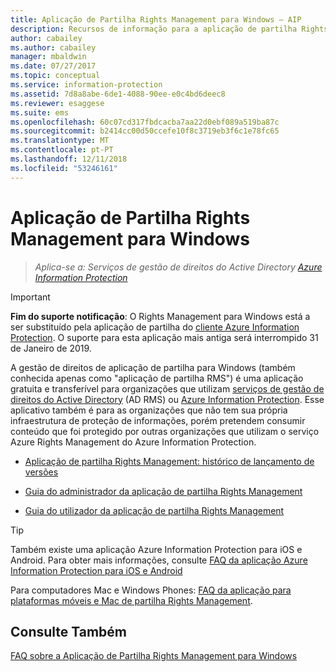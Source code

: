```yaml
---
title: Aplicação de Partilha Rights Management para Windows – AIP
description: Recursos de informação para a aplicação de partilha Rights Management para Windows. É uma aplicação gratuita e transferível para organizações que utilizam os Serviços de Gestão de Direitos do Active Directory (AD RMS) ou o Azure Information Protection e para as organizações que não têm a sua própria infraestrutura de proteção de informações, mas que pretendem consumir conteúdos protegidos por outras organizações que utilizam o Azure Information Protection.
author: cabailey
ms.author: cabailey
manager: mbaldwin
ms.date: 07/27/2017
ms.topic: conceptual
ms.service: information-protection
ms.assetid: 7d8a8abe-6de1-4088-90ee-e0c4bd6deec8
ms.reviewer: esaggese
ms.suite: ems
ms.openlocfilehash: 60c07cd317fbdcacba7aa22d0ebf089a519ba87c
ms.sourcegitcommit: b2414cc00d50ccefe10f8c3719eb3f6c1e78fc65
ms.translationtype: MT
ms.contentlocale: pt-PT
ms.lasthandoff: 12/11/2018
ms.locfileid: "53246161"
---
```

# <a name="rights-management-sharing-application-for-windows"></a>Aplicação de Partilha Rights Management para Windows

>*Aplica-se a: Serviços de gestão de direitos do Active Directory [Azure Information Protection](https://azure.microsoft.com/pricing/details/information-protection)*

> [!IMPORTANT]
> **Fim do suporte notificação**: O Rights Management para Windows está a ser substituído pela aplicação de partilha do [cliente Azure Information Protection](aip-client.md). O suporte para esta aplicação mais antiga será interrompido 31 de Janeiro de 2019. 


A gestão de direitos de aplicação de partilha para Windows (também conhecida apenas como "aplicação de partilha RMS") é uma aplicação gratuita e transferível para organizações que utilizam [serviços de gestão de direitos do Active Directory](https://technet.microsoft.com/library/cc772403.aspx) (AD RMS) ou [Azure Information Protection](../what-is-information-protection.md). Esse aplicativo também é para as organizações que não tem sua própria infraestrutura de proteção de informações, porém pretendem consumir conteúdo que foi protegido por outras organizações que utilizam o serviço Azure Rights Management do Azure Information Protection.

-   [Aplicação de partilha Rights Management: histórico de lançamento de versões](sharing-app-version-release-history.md)

-   [Guia do administrador da aplicação de partilha Rights Management](sharing-app-admin-guide.md)

-   [Guia do utilizador da aplicação de partilha Rights Management](sharing-app-user-guide.md)

> [!TIP]
> Também existe uma aplicação Azure Information Protection para iOS e Android. Para obter mais informações, consulte [FAQ da aplicação Azure Information Protection para iOS e Android](mobile-app-faq.md )
> 
> Para computadores Mac e Windows Phones: [FAQ da aplicação para plataformas móveis e Mac de partilha Rights Management](https://technet.microsoft.com/dn451248).

## <a name="see-also"></a>Consulte Também
[FAQ sobre a Aplicação de Partilha Rights Management para Windows](https://technet.microsoft.com/dn467883)

